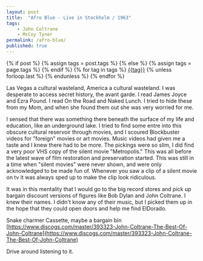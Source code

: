 ```yaml
---
layout: post
title:  "Afro Blue - Live in Stockholm / 1963"
tags: 
    - John Coltrane
    - McCoy Tyner
permalink: /afro-blue/
published: true
---
```


<div class="post-tags" style="{float:'right'}">
  {% if post %}
    {% assign tags = post.tags %}
  {% else %}
    {% assign tags = page.tags %}
  {% endif %}
  {% for tag in tags %}
  <a href="{{site.baseurl}}/tags/#{{tag|slugize}}">{{tag}}</a>
  {% unless forloop.last %}&nbsp;{% endunless %}
  {% endfor %}
</div>

Las Vegas a cultural wasteland, America a cultural wasteland. I was desperate to access secret history, the avant garde. I read James Joyce and Ezra Pound. I read On the Road and Naked Lunch. I tried to hide these from my Mom, and when she found them out she was very worried for me. 

I sensed that there was something there beneath the surface of my life and education, like an underground lake. 
I tried to find some entre into this obscure cultural reservoir through movies, and I scoured Blockbuster videos for "foreign" movies or art movies. Music videos had given me a taste and I knew there had to be more. The pickings were so slim, I
did find a very poor VHS copy of the silent movie "Metropolis." This was all before the latest wave of film restoration and preservation started. This was still in a time when "silent movies" were never shown, and were only acknowledged to be made fun of. Whenever you saw a clip of a silent movie on tv it was always sped up to make the clip look ridiculous. 

It was in this mentality that I would go to the big record stores and pick up bargain discount versions of figures like Bob Dylan and John Coltrane. I knew their names. I didn't know any of their music, but I picked them up in the hope that they could open doors and help me find ElDorado. 

Snake charmer
Cassette, maybe  a bargain bin
[https://www.discogs.com/master/393323-John-Coltrane-The-Best-Of-John-Coltrane](https://www.discogs.com/master/393323-John-Coltrane-The-Best-Of-John-Coltrane)

Drive around listening to it.